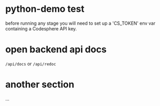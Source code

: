 # python-demo test

before running any stage you will need to set up a 'CS_TOKEN' env var containing a Codesphere API key.

# open backend api docs

`/api/docs` or `/api/redoc`

# another section

...

